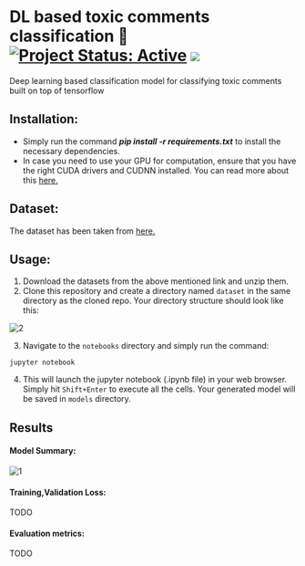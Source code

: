 # DL based toxic comments classification 🤬 [![Project Status: Active](https://www.repostatus.org/badges/latest/active.svg)](https://www.repostatus.org/#active) [![](https://img.shields.io/badge/Prateek-Ralhan-brightgreen.svg?colorB=ff0000)](https://prateekralhan.github.io/)
Deep learning based classification model for classifying toxic comments built on top of tensorflow

## Installation:
* Simply run the command ***pip install -r requirements.txt*** to install the necessary dependencies.
* In case you need to use your GPU for computation, ensure that you have the right CUDA drivers and CUDNN installed. You can read more about this [here.](https://www.tensorflow.org/install/gpu)

## Dataset:
The dataset has been taken from [here.](https://www.kaggle.com/competitions/jigsaw-toxic-comment-classification-challenge/data)

## Usage:
1. Download the datasets from the above mentioned link and unzip them.
2. Clone this repository and create a directory named `dataset` in the same directory as the cloned repo. Your directory structure should look like this:

![2](https://user-images.githubusercontent.com/29462447/166077220-af35f16c-75f3-48e6-af52-3ef711dc9041.png)

3. Navigate to the `notebooks` directory and simply run the command: 
```
jupyter notebook
```
4. This will launch the jupyter notebook (.ipynb file) in your web browser. Simply hit `Shift+Enter` to execute all the cells. Your generated model will be saved in `models` directory.


## Results 

#### Model Summary:
![1](https://user-images.githubusercontent.com/29462447/166076707-f3e590da-3d37-4fe7-a352-103845274b24.png)

#### Training,Validation Loss:
TODO

#### Evaluation metrics:
TODO



